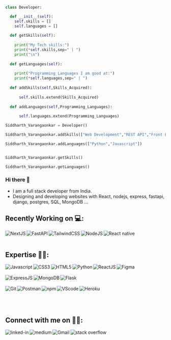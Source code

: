 
```python
class Developer:

  def __init__(self):
    self.skills = []
    self.languages = []
    
  def getSkills(self):
    
    print("My Tech skills:")  
    print(*self.skills,sep=" | ")
    print("\n")
    
  def getLanguages(self):
    
    print("Programming Languages I am good at:")
    print(*self.languages,sep=" | ")
    
  def addSkills(self,Skills_Acquired):
      
      self.skills.extend(Skills_Acquired)
      
  def addLanguages(self,Programming_Languages):
      
      self.languages.extend(Programming_Languages)

Siddharth_Varangaonkar = Developer()

Siddharth_Varangaonkar.addSkills(["Web Development","REST API","Front End Development","Backend Development"])

Siddharth_Varangaonkar.addLanguages(["Python","Javascript"])


Siddharth_Varangaonkar.getSkills()

Siddharth_Varangaonkar.getLanguages()
```

### Hi there 👋
* I am a full stack developer from India. <br>
* Designing and developing websites with React, nodejs, express, fastapi, django, postgres, SQL, MongoDB ...

## Recently Working on 💻:

<img align="left" alt="NextJS" src="https://img.shields.io/badge/next.js-000000?style=for-the-badge&logo=nextdotjs&logoColor=white" />
<img align="left" alt="FastAPI" src="https://img.shields.io/badge/fastapi-109989?style=for-the-badge&logo=FASTAPI&logoColor=white" />
<img align="left" alt="TailwindCSS" src="https://img.shields.io/badge/Tailwind_CSS-38B2AC?style=for-the-badge&logo=tailwind-css&logoColor=white" />
<img align="left" alt="NodeJS" src="https://img.shields.io/badge/Node.js-339933?style=for-the-badge&logo=nodedotjs&logoColor=white" />
<img align="left" alt="React native" src="https://img.shields.io/badge/React_Native-20232A?style=for-the-badge&logo=react&logoColor=61DAFB" />

<br/><br/>

## Expertise 👨‍💻:

<img align="left" alt="Javascript" src="https://img.shields.io/badge/JavaScript-F7DF1E?style=for-the-badge&logo=javascript&logoColor=black" />
<img align="left" alt="CSS3" src="https://img.shields.io/badge/CSS3-1572B6?style=for-the-badge&logo=css3&logoColor=white" />
<img align="left" alt="HTML5" src="https://img.shields.io/badge/HTML5-E34F26?style=for-the-badge&logo=html5&logoColor=white" />
<img align="left" alt="Python" src="https://img.shields.io/badge/Python-3776AB?style=for-the-badge&logo=python&logoColor=white" />
<img align="left" alt="ReactJS" src="https://img.shields.io/badge/React-20232A?style=for-the-badge&logo=react&logoColor=61DAFB" />


<img align="left"  alt="Figma" src="https://img.shields.io/badge/Figma-F24E1E?style=for-the-badge&logo=figma&logoColor=white" />
<br/><br/>
<!--<img align="left" alt="Django" src="https://img.shields.io/badge/Django-092E20?style=for-the-badge&logo=django&logoColor=green" />-->
<img  alt="Flask" src="https://img.shields.io/badge/Flask-000000?style=for-the-badge&logo=flask&logoColor=white" />
<img align="left" alt="ExpressJS" src="https://img.shields.io/badge/Express.js-000000?style=for-the-badge&logo=express&logoColor=white" />
<img align="left" alt="MongoDB" src="https://img.shields.io/badge/MongoDB-4EA94B?style=for-the-badge&logo=mongodb&logoColor=white" />
<br/><br/>
<img  alt="Heroku" src="https://img.shields.io/badge/Heroku-430098?style=for-the-badge&logo=heroku&logoColor=white" />
<img align="left" alt="Git" src="https://img.shields.io/badge/Git-F05032?style=for-the-badge&logo=git&logoColor=white" />
<img align="left" alt="Postman" src="https://img.shields.io/badge/Postman-FF6C37?style=for-the-badge&logo=Postman&logoColor=white" />
<img align="left" alt="npm" src="https://img.shields.io/badge/npm-CB3837?style=for-the-badge&logo=npm&logoColor=white" />
<img align="left" alt="VScode" src="https://img.shields.io/badge/Visual_Studio_Code-0078D4?style=for-the-badge&logo=visual%20studio%20code&logoColor=white" />


<br/><br/>
## Connect with me on 🙋‍♂️:

[<img align="left" alt="linked-in" src="https://img.shields.io/badge/linkedin-%230077B5.svg?&style=for-the-badge&logo=linkedin&logoColor=white" />](https://www.linkedin.com/in/siddharth-varangaonkar-9b4a3a150/)
[<img align="left" alt="medium" src="https://img.shields.io/badge/medium-%2312100E.svg?&style=for-the-badge&logo=medium&logoColor=white" />](https://medium.com/@sidvarangaonkar1905)
[<img align="left" alt="Gmail" src="https://img.shields.io/badge/Gmail-D14836?style=for-the-badge&logo=gmail&logoColor=white" />](mailto:sidvarangaonkar1905@gmail.com)
[<img align="left" alt="stack overflow" src="https://img.shields.io/badge/-Stackoverflow-FE7A16?style=for-the-badge&logo=stack-overflow&logoColor=white" />](https://stackoverflow.com/users/10994619/siddharth-varangaonkar)



<!--
**sidv1905/sidv1905** is a ✨ _special_ ✨ repository because its `README.md` (this file) appears on your GitHub profile.

Here are some ideas to get you started:

- 🔭 I’m currently working on ...
- 🌱 I’m currently learning ...
- 👯 I’m looking to collaborate on ...
- 🤔 I’m looking for help with ...
- 💬 Ask me about ...
- 📫 How to reach me: ...
- 😄 Pronouns: ...
- ⚡ Fun fact: ...
-->
